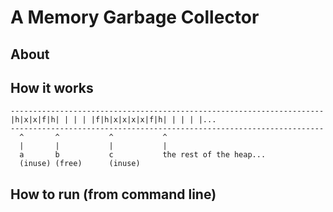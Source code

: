 # A Memory Garbage Collector
## About

## How it works
```console
----------------------------------------------------------------------
|h|x|x|f|h| | | | |f|h|x|x|x|x|f|h| | | | |...
----------------------------------------------------------------------
  ^       ^           ^           ^
  |       |           |           |
  a       b           c           the rest of the heap...
  (inuse) (free)      (inuse) 
```

## How to run (from command line)
